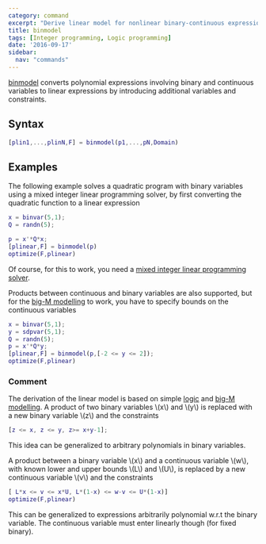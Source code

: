 ```yaml
---
category: command
excerpt: "Derive linear model for nonlinear binary-continuous expression"
title: binmodel
tags: [Integer programming, Logic programming]
date: '2016-09-17'
sidebar:
  nav: "commands"
---
```


[binmodel](/command/binmodel) converts polynomial expressions involving binary and continuous variables to linear expressions by introducing additional variables and constraints.

## Syntax


````matlab
[plin1,...,plinN,F] = binmodel(p1,...,pN,Domain)
````

## Examples

The following example solves a quadratic program with binary variables using a mixed integer linear programming solver, by first converting the quadratic function to a linear expression

````matlab
x = binvar(5,1);
Q = randn(5);

p = x'*Q*x;
[plinear,F] = binmodel(p)
optimize(F,plinear)
````

Of course, for this to work, you need a [mixed integer linear programming solver](/tags#mixed-integer-linear-programming-solver).

Products between continuous and binary variables are also supported, but for the [big-M modelling](/tutorial/bigmandconvexhulls) to work, you have to specify bounds on the continuous variables

````matlab
x = binvar(5,1);
y = sdpvar(5,1);
Q = randn(5);
p = x'*Q*y;
[plinear,F] = binmodel(p,[-2 <= y <= 2]);
optimize(F,plinear)
````

### Comment

The derivation of the linear model is based on simple [logic](/tutorial/logicprogramming) and [big-M modelling](/tutorial/bigmandconvexhulls). A product of two binary variables \\(x\\) and \\(y\\) is replaced with a new binary variable \\(z\\) and the constraints

````matlab
[z <= x, z <= y, z>= x+y-1];
````
This idea can be generalized to arbitrary polynomials in binary variables. 

A product between a binary variable \\(x\\) and a continuous variable \\(w\\), with known lower and upper bounds \\(L\\) and \\(U\\), is replaced by a new continuous variable \\(v\\) and the constraints

````matlab
[ L*x <= v <= x*U, L*(1-x) <= w-v <= U*(1-x)]
optimize(F,plinear)
````
This can be generalized to expressions arbitrarily polynomial w.r.t the binary variable. The continuous variable must enter linearly though (for fixed binary).
